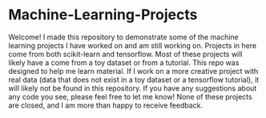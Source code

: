 # Machine-Learning-Projects

Welcome! I made this repository to demonstrate some of the machine learning projects I have worked on and am still working on. Projects in here come from both scikit-learn and tensorflow. Most of these projects will likely have a come from a toy dataset or from a tutorial. This repo was designed to help me learn material. If I work on a more creative project with real data (data that does not exist in a toy dataset or a tensorflow tutorial), it will likely not be found in this repository. If you have any suggestions about any code you see, please feel free to let me know! None of these projects are closed, and I am more than happy to receive feedback.
